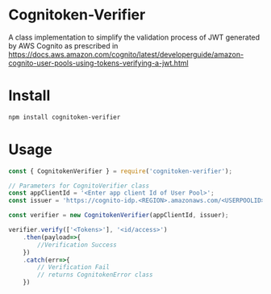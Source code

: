 # Cognitoken-Verifier
A class implementation to simplify the validation process of JWT generated by AWS Cognito as prescribed in https://docs.aws.amazon.com/cognito/latest/developerguide/amazon-cognito-user-pools-using-tokens-verifying-a-jwt.html

# Install
```bash
npm install cognitoken-verifier
```

# Usage
```javascript
const { CognitokenVerifier } = require('cognitoken-verifier');

// Parameters for CognitoVerifier class
const appClientId = '<Enter app client Id of User Pool>';
const issuer = 'https://cognito-idp.<REGION>.amazonaws.com/<USERPOOLID>';

const verifier = new CognitokenVerifier(appClientId, issuer);

verifier.verify(['<Tokens>'], '<id/access>')
    .then(payload=>{
        //Verification Success
    })
    .catch(err=>{
        // Verification Fail
        // returns CognitokenError class
    })
```